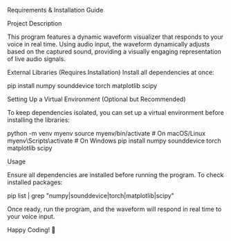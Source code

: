 Requirements & Installation Guide

Project Description

This program features a dynamic waveform visualizer that responds to your voice in real time. Using audio input, the waveform dynamically adjusts based on the captured sound, providing a visually engaging representation of live audio signals.


External Libraries (Requires Installation)
Install all dependencies at once:

pip install numpy sounddevice torch matplotlib scipy


Setting Up a Virtual Environment (Optional but Recommended)

To keep dependencies isolated, you can set up a virtual environment before installing the libraries:

python -m venv myenv
source myenv/bin/activate  # On macOS/Linux
myenv\Scripts\activate  # On Windows
pip install numpy sounddevice torch matplotlib scipy

Usage

Ensure all dependencies are installed before running the program. To check installed packages:

pip list | grep "numpy\|sounddevice\|torch\|matplotlib\|scipy"

Once ready, run the program, and the waveform will respond in real time to your voice input.

Happy Coding! 🚀
